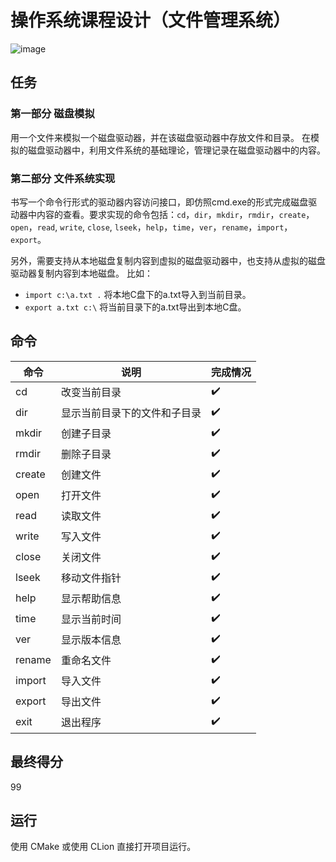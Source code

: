 # 操作系统课程设计（文件管理系统）

![image](https://github.com/inannan423/miniOS/assets/83146544/708ab853-93a4-419c-9e55-46ee925b8429)


## 任务

### 第一部分 磁盘模拟

用一个文件来模拟一个磁盘驱动器，并在该磁盘驱动器中存放文件和目录。
在模拟的磁盘驱动器中，利用文件系统的基础理论，管理记录在磁盘驱动器中的内容。

### 第二部分 文件系统实现

书写一个命令行形式的驱动器内容访问接口，即仿照cmd.exe的形式完成磁盘驱动器中内容的查看。要求实现的命令包括：`cd`，`dir`，`mkdir`，`rmdir`，`create`，`open`，`read`, `write`, `close`, `lseek`，`help`，`time`，`ver`，`rename`，`import`，`export`。

另外，需要支持从本地磁盘复制内容到虚拟的磁盘驱动器中，也支持从虚拟的磁盘驱动器复制内容到本地磁盘。
比如：

- `import c:\a.txt .`  将本地C盘下的a.txt导入到当前目录。
- `export a.txt c:\`   将当前目录下的a.txt导出到本地C盘。

## 命令

| 命令     | 说明             | 完成情况 |
|--------|----------------|------|
| cd     | 改变当前目录         | ✔️   |
| dir    | 显示当前目录下的文件和子目录 | ✔️   |
| mkdir  | 创建子目录          | ✔️   |
| rmdir  | 删除子目录          | ✔️   |
| create | 创建文件           | ✔️   |
| open   | 打开文件           | ✔️   |
| read   | 读取文件           | ✔️   |
| write  | 写入文件           | ✔️   |
| close  | 关闭文件           | ✔️   |
| lseek  | 移动文件指针         | ✔️   |
| help   | 显示帮助信息         | ✔️   |
| time   | 显示当前时间         | ✔️   |
| ver    | 显示版本信息         | ✔️   |
| rename | 重命名文件          | ✔️   |
| import | 导入文件           | ✔️   |
| export | 导出文件           | ✔️   |
| exit   | 退出程序           | ✔️   |

## 最终得分

99

## 运行

使用 CMake 或使用 CLion 直接打开项目运行。
